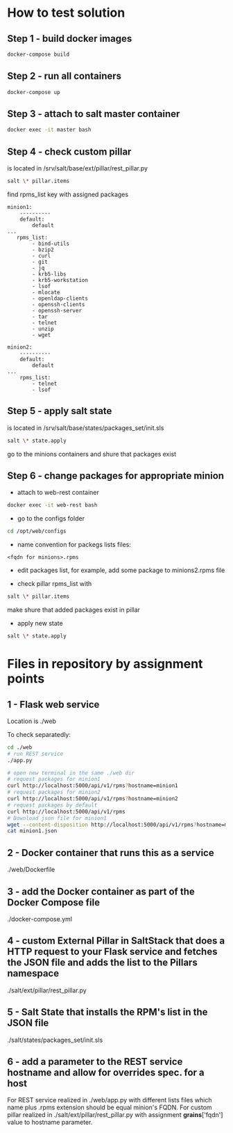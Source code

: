 # How to test solution

## Step 1 - build docker images
```bash
docker-compose build
```

## Step 2 - run all containers
```bash
docker-compose up
```

## Step 3 - attach to salt master container
```bash
docker exec -it master bash
```

## Step 4 - check custom pillar
is located in /srv/salt/base/ext/pillar/rest_pillar.py

```bash
salt \* pillar.items
```

find rpms_list key with assigned packages

```
minion1:
    ----------
    default:
        default
...
   rpms_list:
        - bind-utils
        - bzip2
        - curl
        - git
        - jq
        - krb5-libs
        - krb5-workstation
        - lsof
        - mlocate
        - openldap-clients
        - openssh-clients
        - openssh-server
        - tar
        - telnet
        - unzip
        - wget

minion2:
    ----------
    default:
        default
...
    rpms_list:
        - telnet
        - lsof

```

## Step 5 - apply salt state
is located in /srv/salt/base/states/packages_set/init.sls

```bash
salt \* state.apply
```

go to the minions containers and shure that packages exist

## Step 6 - change packages for appropriate minion
* attach to web-rest container

```bash
docker exec -it web-rest bash
```

* go to the configs folder

```bash
cd /opt/web/configs
```

* name convention for packegs lists files:
```
<fqdn for minions>.rpms
```

* edit packages list, for example, add some package to minions2.rpms file


* check pillar rpms_list with

```bash
salt \* pillar.items
```

make shure that added packages exist in pillar

* apply new state


```bash
salt \* state.apply
```

# Files in repository by assignment points
## 1 - Flask web service
Location is ./web

To check separatedly:
```bash
cd ./web
# run REST service
./app.py

# open new terminal in the same ./web dir
# request packages for minion1
curl http://localhost:5000/api/v1/rpms?hostname=minion1
# request packages for minion2
curl http://localhost:5000/api/v1/rpms?hostname=minion2
# request packages by default
curl http://localhost:5000/api/v1/rpms
# Download json file for minion1
wget --content-disposition http://localhost:5000/api/v1/rpms?hostname=minion1
cat minion1.json
```

## 2 - Docker container that runs this as a service
./web/Dockerfile

## 3 - add the Docker container as part of the Docker Compose file

./docker-compose.yml

## 4 - custom External Pillar in SaltStack that does a HTTP request to your Flask service and fetches the JSON file and adds the list to the Pillars namespace
./salt/ext/pillar/rest_pillar.py

## 5 - Salt State that installs the RPM's list in the JSON file
./salt/states/packages_set/init.sls

## 6 - add a parameter to the REST service hostname and allow for overrides spec. for a host
For REST service realized in ./web/app.py with different lists files which name plus .rpms extension should be equal minion's FQDN.
For custom pillar realized in ./salt/ext/pillar/rest_pillar.py with assignment __grains__['fqdn'] value to hostname parameter.


